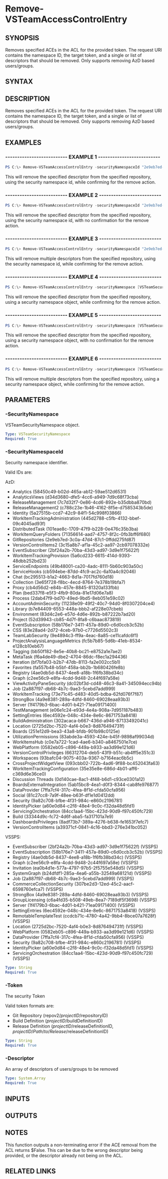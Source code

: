 



# Remove-VSTeamAccessControlEntry

## SYNOPSIS

Removes specified ACEs in the ACL for the provided token. The request URI contains the namespace ID, the target token, and a single or list of descriptors that should be removed. Only supports removing AzD based users/groups.

## SYNTAX

## DESCRIPTION

Removes specified ACEs in the ACL for the provided token. The request URI contains the namespace ID, the target token, and a single or list of descriptors that should be removed. Only supports removing AzD based users/groups.

## EXAMPLES
### -------------------------- EXAMPLE 1 --------------------------

```PowerShell
PS C:\> Remove-VSTeamAccessControlEntry -securityNamespaceId "2e9eb7ed-3c0a-47d4-87c1-0ffdd275fd87" -token "repov2/$projectid/$repoid" -descriptor @("vssgp.Uy0xLTktMTU1MTM3NDI0NS0xMzk4ODc2NjMwLTEwMTQ0ODQ4MTMtMzE5MDA4NTI4Ny0xNDU4NTkwODY1LTEtMzE1MjE3NTkwMy03NjE1NjY3OTMtMjgwMTUwMjI2Ny0zMjU5Mjg5MTIy")
```

This will remove the specified descriptor from the specified repository, using the security namespace id, while confirming for the remove action.

### -------------------------- EXAMPLE 2 --------------------------

```PowerShell
PS C:\> Remove-VSTeamAccessControlEntry -securityNamespaceId "2e9eb7ed-3c0a-47d4-87c1-0ffdd275fd87" -token "repov2/$projectid/$repoid" -descriptor @("vssgp.Uy0xLTktMTU1MTM3NDI0NS0xMzk4ODc2NjMwLTEwMTQ0ODQ4MTMtMzE5MDA4NTI4Ny0xNDU4NTkwODY1LTEtMzE1MjE3NTkwMy03NjE1NjY3OTMtMjgwMTUwMjI2Ny0zMjU5Mjg5MTIy") -confirm:$false
```

This will remove the specified descriptor from the specified repository, using the security namespace id, with no confirmation for the remove action.

### -------------------------- EXAMPLE 3 --------------------------

```PowerShell
PS C:\> Remove-VSTeamAccessControlEntry -securityNamespaceId "2e9eb7ed-3c0a-47d4-87c1-0ffdd275fd87" -token "repov2/$projectid/$repoid" -descriptor @("descriptor1","descriptor2")
```

This will remove multiple descriptors from the specified repository, using the security namespace id, while confirming for the remove action.

### -------------------------- EXAMPLE 4 --------------------------

```PowerShell
PS C:\> Remove-VSTeamAccessControlEntry -securityNamespace [VSTeamSecurityNamespace]$securityNamespace -token "repov2/$projectid/$repoid" -descriptor @("vssgp.Uy0xLTktMTU1MTM3NDI0NS0xMzk4ODc2NjMwLTEwMTQ0ODQ4MTMtMzE5MDA4NTI4Ny0xNDU4NTkwODY1LTEtMzE1MjE3NTkwMy03NjE1NjY3OTMtMjgwMTUwMjI2Ny0zMjU5Mjg5MTIy")
```

This will remove the specified descriptor from the specified repository, using a security namespace object, while confirming for the remove action.

### -------------------------- EXAMPLE 5 --------------------------

```PowerShell
PS C:\> Remove-VSTeamAccessControlEntry -securityNamespace [VSTeamSecurityNamespace]$securityNamespace -token "repov2/$projectid/$repoid" -descriptor @("vssgp.Uy0xLTktMTU1MTM3NDI0NS0xMzk4ODc2NjMwLTEwMTQ0ODQ4MTMtMzE5MDA4NTI4Ny0xNDU4NTkwODY1LTEtMzE1MjE3NTkwMy03NjE1NjY3OTMtMjgwMTUwMjI2Ny0zMjU5Mjg5MTIy") -confirm:$false
```

This will remove the specified descriptor from the specified repository, using a security namespace object, with no confirmation for the remove action.

### -------------------------- EXAMPLE 6 --------------------------

```PowerShell
PS C:\> Remove-VSTeamAccessControlEntry -securityNamespace [VSTeamSecurityNamespace]$securityNamespace -token "repov2/$projectid/$repoid" -descriptor @("descriptor1","descriptor2")
```

This will remove multiple descriptors from the specified repository, using a security namespace object, while confirming for the remove action.

## PARAMETERS

### -SecurityNamespace

VSTeamSecurityNamespace object.

```yaml
Type: VSTeamSecurityNamespace
Required: True
```

### -SecurityNamespaceId

Security namespace identifier.

Valid IDs are:

AzD:
- Analytics (58450c49-b02d-465a-ab12-59ae512d6531)
- AnalyticsViews (d34d3680-dfe5-4cc6-a949-7d9c68f73cba)
- ReleaseManagement (7c7d32f7-0e86-4cd6-892e-b35dbba870bd)
- ReleaseManagement2 (c788c23e-1b46-4162-8f5e-d7585343b5de)
- Identity (5a27515b-ccd7-42c9-84f1-54c998f03866)
- WorkItemTrackingAdministration (445d2788-c5fb-4132-bbef-09c4045ad93f)
- DistributedTask (101eae8c-1709-47f9-b228-0e476c35b3ba)
- WorkItemQueryFolders (71356614-aad7-4757-8f2c-0fb3bff6f680)
- GitRepositories (2e9eb7ed-3c0a-47d4-87c1-0ffdd275fd87)
- VersionControlItems2 (3c15a8b7-af1a-45c2-aa97-2cb97078332e)
- EventSubscriber (2bf24a2b-70ba-43d3-ad97-3d9e1f75622f)
- WorkItemTrackingProvision (5a6cd233-6615-414d-9393-48dbb252bd23)
- ServiceEndpoints (49b48001-ca20-4adc-8111-5b60c903a50c)
- ServiceHooks (cb594ebe-87dd-4fc9-ac2c-6a10a4c92046)
- Chat (bc295513-b1a2-4663-8d1a-7017fd760d18)
- Collection (3e65f728-f8bc-4ecd-8764-7e378b19bfa7)
- Proxy (cb4d56d2-e84b-457e-8845-81320a133fbb)
- Plan (bed337f8-e5f3-4fb9-80da-81e17d06e7a8)
- Process (2dab47f9-bd70-49ed-9bd5-8eb051e59c02)
- AccountAdminSecurity (11238e09-49f2-40c7-94d0-8f0307204ce4)
- Library (b7e84409-6553-448a-bbb2-af228e07cbeb)
- Environment (83d4c2e6-e57d-4d6e-892b-b87222b7ad20)
- Project (52d39943-cb85-4d7f-8fa8-c6baac873819)
- EventSubscription (58b176e7-3411-457a-89d0-c6d0ccb3c52b)
- CSS (83e28ad4-2d72-4ceb-97b0-c7726d5502c3)
- TeamLabSecurity (9e4894c3-ff9a-4eac-8a85-ce11cafdc6f1)
- ProjectAnalysisLanguageMetrics (fc5b7b85-5d6b-41eb-8534-e128cb10eb67)
- Tagging (bb50f182-8e5e-40b8-bc21-e8752a1e7ae2)
- MetaTask (f6a4de49-dbe2-4704-86dc-f8ec1a294436)
- Iteration (bf7bfa03-b2b7-47db-8113-fa2e002cc5b1)
- Favorites (fa557b48-b5bf-458a-bb2b-1b680426fe8b)
- Registry (4ae0db5d-8437-4ee8-a18b-1f6fb38bd34c)
- Graph (c2ee56c9-e8fa-4cdd-9d48-2c44f697a58e)
- ViewActivityPaneSecurity (dc02bf3d-cd48-46c3-8a41-345094ecc94b)
- Job (2a887f97-db68-4b7c-9ae3-5cebd7add999)
- WorkItemTracking (73e71c45-d483-40d5-bdba-62fd076f7f87)
- StrongBox (4a9e8381-289a-4dfd-8460-69028eaa93b3)
- Server (1f4179b3-6bac-4d01-b421-71ea09171400)
- TestManagement  (e06e1c24-e93d-4e4a-908a-7d951187b483)
- SettingEntries (6ec4592e-048c-434e-8e6c-8671753a8418)
- BuildAdministration (302acaca-b667-436d-a946-87133492041c)
- Location (2725d2bc-7520-4af4-b0e3-8d876494731f)
- Boards (251e12d9-bea3-43a8-bfdb-901b98c0125e)
- UtilizationPermissions (83abde3a-4593-424e-b45f-9898af99034d)
- WorkItemsHub (c0e7a722-1cad-4ae6-b340-a8467501e7ce)
- WebPlatform (0582eb05-c896-449a-b933-aa3d99e121d6)
- VersionControlPrivileges (66312704-deb5-43f9-b51c-ab4ff5e351c3)
- Workspaces (93bafc04-9075-403a-9367-b7164eac6b5c)
- CrossProjectWidgetView (093cbb02-722b-4ad6-9f88-bc452043fa63)
- WorkItemTrackingConfiguration (35e35e8e-686d-4b01-aff6-c369d6e36ce0)
- Discussion Threads (0d140cae-8ac1-4f48-b6d1-c93ce0301a12)
- BoardsExternalIntegration (5ab15bc8-4ea1-d0f3-8344-cab8fe976877)
- DataProvider (7ffa7cf4-317c-4fea-8f1d-cfda50cfa956)
- Social (81c27cc8-7a9f-48ee-b63f-df1e1d0412dd)
- Security (9a82c708-bfbe-4f31-984c-e860c2196781)
- IdentityPicker (a60e0d84-c2f8-48e4-9c0c-f32da48d5fd1)
- ServicingOrchestration (84cc1aa4-15bc-423d-90d9-f97c450fc729)
- Build (33344d9c-fc72-4d6f-aba5-fa317101a7e9)
- DashboardsPrivileges (8adf73b7-389a-4276-b638-fe1653f7efc7)
- VersionControlItems (a39371cf-0841-4c16-bbd3-276e341bc052)

VSSPS:
- EventSubscriber (2bf24a2b-70ba-43d3-ad97-3d9e1f75622f) (VSSPS)
- EventSubscription (58b176e7-3411-457a-89d0-c6d0ccb3c52b) (VSSPS)
- Registry (4ae0db5d-8437-4ee8-a18b-1f6fb38bd34c) (VSSPS)
- Graph (c2ee56c9-e8fa-4cdd-9d48-2c44f697a58e) (VSSPS)
- Invitation (ea0b4d1e-577a-4797-97b5-2f5755e548d5) (VSSPS)
- SystemGraph (b24dfdf1-285a-4ea6-a55b-32549a68121d) (VSSPS)
- Job (2a887f97-db68-4b7c-9ae3-5cebd7add999) (VSSPS)
- CommerceCollectionSecurity (307be2d3-12ed-45c2-aacf-6598760efca7) (VSSPS)
- StrongBox (4a9e8381-289a-4dfd-8460-69028eaa93b3) (VSSPS)
- GroupLicensing (c6a4fd35-b508-49eb-8ea7-7189df5f3698) (VSSPS)
- Server (1f4179b3-6bac-4d01-b421-71ea09171400) (VSSPS)
- SettingEntries (6ec4592e-048c-434e-8e6c-8671753a8418) (VSSPS)
- RemotableTemplateTest (ccdcb71c-4780-4a42-9bb4-8bce07a7628f) (VSSPS)
- Location (2725d2bc-7520-4af4-b0e3-8d876494731f) (VSSPS)
- WebPlatform (0582eb05-c896-449a-b933-aa3d99e121d6) (VSSPS)
- DataProvider (7ffa7cf4-317c-4fea-8f1d-cfda50cfa956) (VSSPS)
- Security (9a82c708-bfbe-4f31-984c-e860c2196781) (VSSPS)
- IdentityPicker (a60e0d84-c2f8-48e4-9c0c-f32da48d5fd1) (VSSPS)
- ServicingOrchestration (84cc1aa4-15bc-423d-90d9-f97c450fc729) (VSSPS)

```yaml
Type: String
Required: True
```

### -Token

The security Token

Valid token formats are:

- Git Repository (repov2/$projectID/$repositoryID)
- Build Definition ($projectID/$buildDefinitionID)
- Release Definition ($projectID/$releaseDefinitionID, $projectID/Path/to/Release/$releaseDefinitionID)

```yaml
Type: String
Required: True
```

### -Descriptor

An array of descriptors of users/groups to be removed

```yaml
Type: System.Array
Required: True
```

## INPUTS

## OUTPUTS

## NOTES

This function outputs a non-terminating error if the ACE removal from the ACL returns $False. This can be due to the wrong descriptor being provided, or the descriptor already not being on the ACL.

## RELATED LINKS

